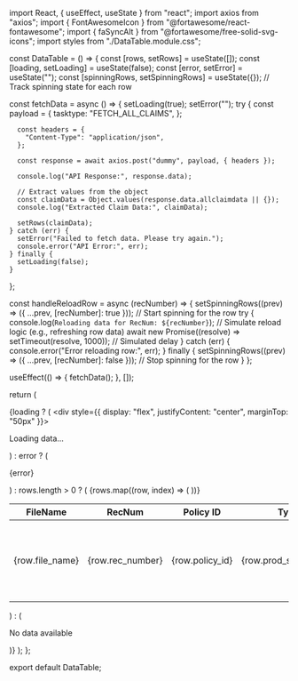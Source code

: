 import React, { useEffect, useState } from "react";
import axios from "axios";
import { FontAwesomeIcon } from "@fortawesome/react-fontawesome";
import { faSyncAlt } from "@fortawesome/free-solid-svg-icons";
import styles from "./DataTable.module.css";

const DataTable = () => {
  const [rows, setRows] = useState([]);
  const [loading, setLoading] = useState(false);
  const [error, setError] = useState("");
  const [spinningRows, setSpinningRows] = useState({}); // Track spinning state for each row

  const fetchData = async () => {
    setLoading(true);
    setError("");
    try {
      const payload = {
        tasktype: "FETCH_ALL_CLAIMS",
      };

      const headers = {
        "Content-Type": "application/json",
      };

      const response = await axios.post("dummy", payload, { headers });

      console.log("API Response:", response.data);

      // Extract values from the object
      const claimData = Object.values(response.data.allclaimdata || {});
      console.log("Extracted Claim Data:", claimData);

      setRows(claimData);
    } catch (err) {
      setError("Failed to fetch data. Please try again.");
      console.error("API Error:", err);
    } finally {
      setLoading(false);
    }
  };

  const handleReloadRow = async (recNumber) => {
    setSpinningRows((prev) => ({ ...prev, [recNumber]: true })); // Start spinning for the row
    try {
      console.log(`Reloading data for RecNum: ${recNumber}`);
      // Simulate reload logic (e.g., refreshing row data)
      await new Promise((resolve) => setTimeout(resolve, 1000)); // Simulated delay
    } catch (err) {
      console.error("Error reloading row:", err);
    } finally {
      setSpinningRows((prev) => ({ ...prev, [recNumber]: false })); // Stop spinning for the row
    }
  };

  useEffect(() => {
    fetchData();
  }, []);

  return (
    <div className={styles.tableContainer}>
      {loading ? (
        <div style={{ display: "flex", justifyContent: "center", marginTop: "50px" }}>
          <p>Loading data...</p>
        </div>
      ) : error ? (
        <p className={styles.error}>{error}</p>
      ) : rows.length > 0 ? (
        <table className={styles.table}>
          <thead>
            <tr>
              <th>FileName</th>
              <th>RecNum</th>
              <th>Policy ID</th>
              <th>Type</th>
              <th>Summary</th>
              <th>Status</th>
              <th>Actions</th>
            </tr>
          </thead>
          <tbody>
            {rows.map((row, index) => (
              <tr key={index}>
                <td>{row.file_name}</td>
                <td>{row.rec_number}</td>
                <td>{row.policy_id}</td>
                <td>{row.prod_sheet_type}</td>
                <td>{row.summary}</td>
                <td>{row.status || "Pending"}</td>
                <td>
                  <button
                    className={styles.reloadButton}
                    onClick={() => handleReloadRow(row.rec_number)}
                  >
                    <FontAwesomeIcon
                      icon={faSyncAlt}
                      className={spinningRows[row.rec_number] ? "fa-spin" : ""}
                    />
                  </button>
                </td>
              </tr>
            ))}
          </tbody>
        </table>
      ) : (
        <p className={styles.noData}>No data available</p>
      )}
    </div>
  );
};

export default DataTable;
